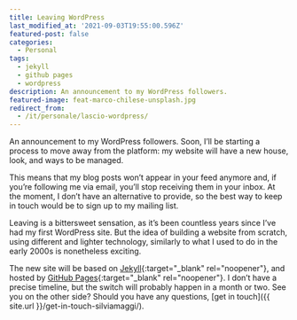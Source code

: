 ```yaml
---
title: Leaving WordPress
last_modified_at: '2021-09-03T19:55:00.596Z'
featured-post: false
categories:
  - Personal
tags:
  - jekyll
  - github pages
  - wordpress
description: An announcement to my WordPress followers.
featured-image: feat-marco-chilese-unsplash.jpg
redirect_from:
  - /it/personale/lascio-wordpress/
---
```

<p class="lead">An announcement to my WordPress followers.
Soon, I’ll be starting a process to move away from the platform: my website will have a new house, look, and ways to be managed.</p>

<!--more-->

This means that my blog posts won’t appear in your feed anymore and, if you’re following me via email, you’ll stop receiving them in your inbox. At the moment, I don’t have an alternative to provide, so the best way to keep in touch would be to sign up to my mailing list. 

Leaving is a bittersweet sensation, as it’s been countless years since I’ve had my first WordPress site. But the idea of building a website from scratch, using different and lighter technology, similarly to what I used to do in the early 2000s is nonetheless exciting. 

The new site will be based on [Jekyll](https://jekyllrb.com/){:target="_blank" rel="noopener"}, and hosted by [GitHub Pages](https://pages.github.com/){:target="_blank" rel="noopener"}. I don’t have a precise timeline, but the switch will probably happen in a month or two. See you on the other side? Should you have any questions, [get in touch]({{ site.url }}/get-in-touch-silviamaggi/).

<!-- <small>Photo by [Marco Chilese](https://unsplash.com/@chmarco){:target="_blank" rel="noopener"} on Unsplash</small> -->
